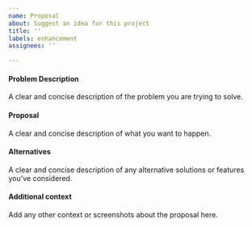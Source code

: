 ```yaml
---
name: Proposal
about: Suggest an idea for this project
title: ''
labels: enhancement
assignees: ''

---
```


#### Problem Description

A clear and concise description of the problem you are trying to solve.

#### Proposal
A clear and concise description of what you want to happen.

#### Alternatives
A clear and concise description of any alternative solutions or features you've considered.

#### Additional context
Add any other context or screenshots about the proposal here.
